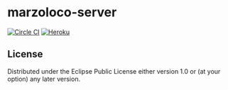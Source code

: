 # marzoloco-server

[![Circle CI](https://circleci.com/gh/marzoloco/marzoloco-server.svg?style=shield)](https://circleci.com/gh/marzoloco/marzoloco-server)
[![Heroku](https://heroku-badge.herokuapp.com/?app=marzoloco-server)](http://www.marzoloco.com/swagger-ui)

## License

Distributed under the Eclipse Public License either version 1.0 or (at
your option) any later version.
